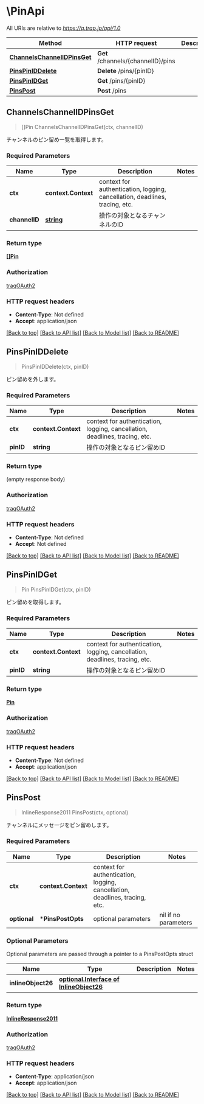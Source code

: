# \PinApi

All URIs are relative to *https://q.trap.jp/api/1.0*

Method | HTTP request | Description
------------- | ------------- | -------------
[**ChannelsChannelIDPinsGet**](PinApi.md#ChannelsChannelIDPinsGet) | **Get** /channels/{channelID}/pins | 
[**PinsPinIDDelete**](PinApi.md#PinsPinIDDelete) | **Delete** /pins/{pinID} | 
[**PinsPinIDGet**](PinApi.md#PinsPinIDGet) | **Get** /pins/{pinID} | 
[**PinsPost**](PinApi.md#PinsPost) | **Post** /pins | 



## ChannelsChannelIDPinsGet

> []Pin ChannelsChannelIDPinsGet(ctx, channelID)


チャンネルのピン留め一覧を取得します。

### Required Parameters


Name | Type | Description  | Notes
------------- | ------------- | ------------- | -------------
**ctx** | **context.Context** | context for authentication, logging, cancellation, deadlines, tracing, etc.
**channelID** | [**string**](.md)| 操作の対象となるチャンネルのID | 

### Return type

[**[]Pin**](Pin.md)

### Authorization

[traqOAuth2](../README.md#traqOAuth2)

### HTTP request headers

- **Content-Type**: Not defined
- **Accept**: application/json

[[Back to top]](#) [[Back to API list]](../README.md#documentation-for-api-endpoints)
[[Back to Model list]](../README.md#documentation-for-models)
[[Back to README]](../README.md)


## PinsPinIDDelete

> PinsPinIDDelete(ctx, pinID)


ピン留めを外します。

### Required Parameters


Name | Type | Description  | Notes
------------- | ------------- | ------------- | -------------
**ctx** | **context.Context** | context for authentication, logging, cancellation, deadlines, tracing, etc.
**pinID** | **string**| 操作の対象となるピン留めID | 

### Return type

 (empty response body)

### Authorization

[traqOAuth2](../README.md#traqOAuth2)

### HTTP request headers

- **Content-Type**: Not defined
- **Accept**: Not defined

[[Back to top]](#) [[Back to API list]](../README.md#documentation-for-api-endpoints)
[[Back to Model list]](../README.md#documentation-for-models)
[[Back to README]](../README.md)


## PinsPinIDGet

> Pin PinsPinIDGet(ctx, pinID)


ピン留めを取得します。

### Required Parameters


Name | Type | Description  | Notes
------------- | ------------- | ------------- | -------------
**ctx** | **context.Context** | context for authentication, logging, cancellation, deadlines, tracing, etc.
**pinID** | **string**| 操作の対象となるピン留めID | 

### Return type

[**Pin**](Pin.md)

### Authorization

[traqOAuth2](../README.md#traqOAuth2)

### HTTP request headers

- **Content-Type**: Not defined
- **Accept**: application/json

[[Back to top]](#) [[Back to API list]](../README.md#documentation-for-api-endpoints)
[[Back to Model list]](../README.md#documentation-for-models)
[[Back to README]](../README.md)


## PinsPost

> InlineResponse2011 PinsPost(ctx, optional)


チャンネルにメッセージをピン留めします。

### Required Parameters


Name | Type | Description  | Notes
------------- | ------------- | ------------- | -------------
**ctx** | **context.Context** | context for authentication, logging, cancellation, deadlines, tracing, etc.
 **optional** | ***PinsPostOpts** | optional parameters | nil if no parameters

### Optional Parameters

Optional parameters are passed through a pointer to a PinsPostOpts struct


Name | Type | Description  | Notes
------------- | ------------- | ------------- | -------------
 **inlineObject26** | [**optional.Interface of InlineObject26**](InlineObject26.md)|  | 

### Return type

[**InlineResponse2011**](inline_response_201_1.md)

### Authorization

[traqOAuth2](../README.md#traqOAuth2)

### HTTP request headers

- **Content-Type**: application/json
- **Accept**: application/json

[[Back to top]](#) [[Back to API list]](../README.md#documentation-for-api-endpoints)
[[Back to Model list]](../README.md#documentation-for-models)
[[Back to README]](../README.md)

